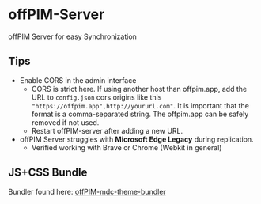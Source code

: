 # offPIM-Server
offPIM Server for easy Synchronization

## Tips

* Enable CORS in the admin interface
    * CORS is strict here. If using another host than offpim.app, add the URL to `config.json` cors.origins like this `"https://offpim.app",http://yoururl.com"`. It is important that the format is a comma-separated string. The offpim.app can be safely removed if not used.
    * Restart offPIM-server after adding a new URL.
* offPIM Server struggles with **Microsoft Edge Legacy** during replication.
    * Verified working with Brave or Chrome (Webkit in general)

## JS+CSS Bundle
Bundler found here:
[offPIM-mdc-theme-bundler](https://github.com/lybekk/material-web-components)
